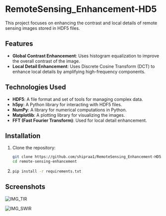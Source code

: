 # RemoteSensing_Enhancement-HD5
This project focuses on enhancing the contrast and local details of remote sensing images stored in HDF5 files.

## Features

- **Global Contrast Enhancement**: Uses histogram equalization to improve the overall contrast of the image.
- **Local Detail Enhancement**: Uses Discrete Cosine Transform (DCT) to enhance local details by amplifying high-frequency components.

## Technologies Used

- **HDF5**: A file format and set of tools for managing complex data.
- **h5py**: A Python library for interacting with HDF5 files.
- **NumPy**: A library for numerical computations in Python.
- **Matplotlib**: A plotting library for visualizing the images.
- **FFT (Fast Fourier Transform)**: Used for local detail enhancement.

## Installation

1. Clone the repository:
   ```bash
   git clone https://github.com/shipraa1/RemoteSensing_Enhancement-HD5
   cd remote-sensing-enhancement
2.  ```bash
    pip install -r requirements.txt

## Screenshots

![IMG_TIR](https://github.com/user-attachments/assets/26c999a6-1f8d-41b0-8254-e4155575ca9b)


![IMG_SWIR](https://github.com/user-attachments/assets/c5cb097f-247b-40be-a6a5-94570535e93b)

